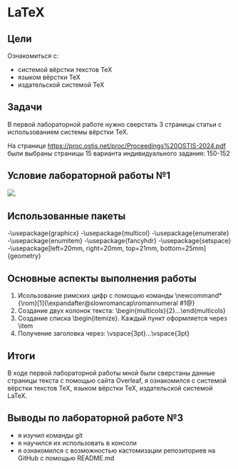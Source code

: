 # LaTeX
## Цели
Ознакомиться с:
- системой вёрстки текстов TeX
- языком вёрстки TeX
- издательской системой TeX
## Задачи
В первой лабораторной работе нужно сверстать 3 страницы статьи с использованием системы вёрстки TeX.

На странице https://proc.ostis.net/proc/Proceedings%20OSTIS-2024.pdf были выбраны страницы 15 варианта индивидуального задания: 150-152
## Условие лабораторной работы №1
![](./photo/uslovie).
## Использованные пакеты
-\usepackage{graphicx} 
-\usepackage{multicol}
-\usepackage{enumerate}
-\usepackage{enumitem}
-\usepackage{fancyhdr}
-\usepackage{setspace}
-\usepackage[left=20mm, right=20mm, top=21mm, bottom=25mm]{geometry}
## Основные аспекты выполнения работы
1. Исользование римских цифр с помощью команды 
\newcommand*{\rom}[1]{\expandafter\@slowromancap\romannumeral #1@}
2. Создание двух колонок текста: \begin{multicols}{2}...\end{multicols}
3. Создание списка \begin{itemize}. Каждый пункт оформляется через \item
4. Получение заголовка через: \vspace{3pt}...\vspace{3pt}
## Итоги 
В ходе первой лабораторной работы мной были сверстаны данные страницы текста с помощью сайта Overleaf, я ознакомился с системой вёрстки текстов TeX, языком вёрстки TeX, издательской системой LaTeX.
## Выводы по лабораторной работе №3
+ я изучил команды git
+ я научился их использовать в консоли
+ я ознакомился с возможностью кастомизации репозиториев на GitHub с помощью README.md